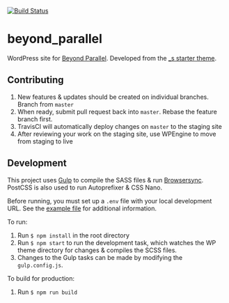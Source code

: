 [![Build Status](https://travis-ci.com/CSIS-iLab/beyond_parallel.svg?branch=master)](https://travis-ci.com/CSIS-iLab/beyond_parallel)

# beyond_parallel

WordPress site for [Beyond Parallel](https://beyondparallel.csis.org). Developed from the [\_s starter theme](http://underscores.me).

## Contributing

1. New features & updates should be created on individual branches. Branch from `master`
2. When ready, submit pull request back into `master`. Rebase the feature branch first.
3. TravisCI will automatically deploy changes on `master` to the staging site
4. After reviewing your work on the staging site, use WPEngine to move from staging to live

## Development

This project uses [Gulp](https://gulpjs.com/) to compile the SASS files & run [Browsersync](https://www.browsersync.io/). PostCSS is also used to run Autoprefixer & CSS Nano.

Before running, you must set up a `.env` file with your local development URL. See the [example file](https://github.com/CSIS-iLab/beyond_parallel/blob/master/.env.example) for additional information.

To run:

1. Run `$ npm install` in the root directory
2. Run `$ npm start` to run the development task, which watches the WP theme directory for changes & compiles the SCSS files.
3. Changes to the Gulp tasks can be made by modifying the `gulp.config.js`.

To build for production:

1. Run `$ npm run build`
